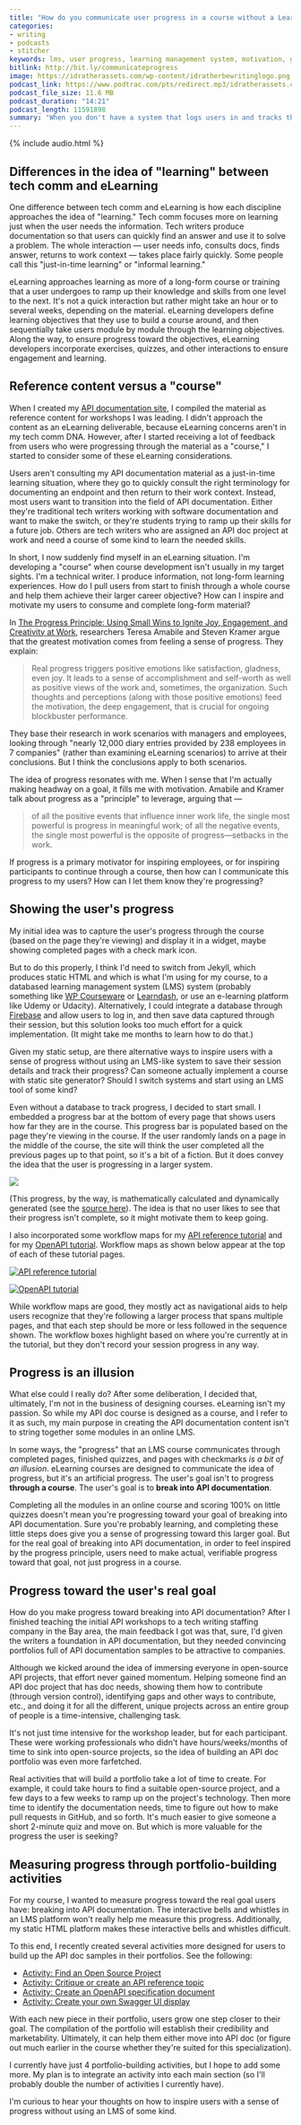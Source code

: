 ```yaml
---
title: "How do you communicate user progress in a course without a Learning Management System (LMS)?"
categories:
- writing
- podcasts
- stitcher
keywords: lms, user progress, learning management system, motivation, goals, course, api documentation
bitlink: http://bit.ly/communicateprogress
image: https://idratherassets.com/wp-content/idratherbewritinglogo.png
podcast_link: https://www.podtrac.com/pts/redirect.mp3/idratherassets.com/podcasts/progresswithoutanlms.mp3
podcast_file_size: 11.6 MB
podcast_duration: "14:21"
podcast_length: 11591898
summary: "When you don't have a system that logs users in and tracks their progress, it can be a challenge to show their progress in a course. However, rather than showing progress through completed pages, quizzes, or other interactive exercises, progress can also be measured through larger user goals that extend beyond the course. In the case of my API documentation course, the user's goal is to break into the field of API documentation, not so much to finish a course. Breaking into API documentation requires users to build a compelling portfolio, which is how I'm choosing to measure the user's progress."
---
```


{% include audio.html %}

## Differences in the idea of "learning" between tech comm and eLearning

One difference between tech comm and eLearning is how each discipline approaches the idea of "learning." Tech comm focuses more on learning just when the user needs the information. Tech writers produce documentation so that users can quickly find an answer and use it to solve a problem. The whole interaction &mdash; user needs info, consults docs, finds answer, returns to work context &mdash; takes place fairly quickly. Some people call this "just-in-time learning" or "informal learning."

eLearning approaches learning as more of a long-form course or training that a user undergoes to ramp up their knowledge and skills from one level to the next. It's not a quick interaction but rather might take an hour or to several weeks, depending on the material. eLearning developers define learning objectives that they use to build a course around, and then sequentially take users module by module through the learning objectives. Along the way, to ensure progress toward the objectives, eLearning developers incorporate exercises, quizzes, and other interactions to ensure engagement and learning.

## Reference content versus a "course"

When I created my [API documentation site](https://idratherbewriting.com/learnapidoc/), I compiled the material as reference content for workshops I was leading. I didn't approach the content as an eLearning deliverable, because eLearning concerns aren't in my tech comm DNA. However, after I started receiving a lot of feedback from users who were progressing through the material as a "course," I started to consider some of these eLearning considerations.

Users aren't consulting my API documentation material as a just-in-time learning situation, where they go to quickly consult the right terminology for documenting an endpoint and then return to their work context. Instead, most users want to transition into the field of API documentation. Either they're traditional tech writers working with software documentation and want to make the switch, or they're students trying to ramp up their skills for a future job. Others are tech writers who are assigned an API doc project at work and need a course of some kind to learn the needed skills.

In short, I now suddenly find myself in an eLearning situation. I'm developing a "course" when course development isn't usually in my target sights. I'm a technical writer. I produce information, not long-form learning experiences. How do I pull users from start to finish through a whole course and help them achieve their larger career objective? How can I inspire and motivate my users to consume and complete long-form material?

In [The Progress Principle: Using Small Wins to Ignite Joy, Engagement, and Creativity at Work](https://www.amazon.com/Progress-Principle-Ignite-Engagement-Creativity/dp/1491514353), researchers Teresa Amabile and Steven Kramer argue that the greatest motivation comes from feeling a sense of progress. They explain:

> Real progress triggers positive emotions like satisfaction, gladness, even joy. It leads to a sense of accomplishment and self-worth as well as positive views of the work and, sometimes, the organization. Such thoughts and perceptions (along with those positive emotions) feed the motivation, the deep engagement, that is crucial for ongoing blockbuster performance.

They base their research in work scenarios with managers and employees, looking through "nearly 12,000 diary entries provided by 238 employees in 7 companies" (rather than examining eLearning scenarios) to arrive at their conclusions. But I think the conclusions apply to both scenarios.

The idea of progress resonates with me. When I sense that I'm actually making headway on a goal, it fills me with motivation. Amabile and Kramer talk about progress as a "principle" to leverage, arguing that &mdash;

> of all the positive events that influence inner work life, the single most powerful is progress in meaningful work; of all the negative events, the single most powerful is the opposite of progress—setbacks in the work.

If progress is a primary motivator for inspiring employees, or for inspiring participants to continue through a course, then how can I communicate this progress to my users? How can I let them know they're progressing?

## Showing the user's progress

My initial idea was to capture the user's progress through the course (based on the page they're viewing) and display it in a widget, maybe showing completed pages with a check mark icon.

But to do this properly, I think I'd need to switch from Jekyll, which produces static HTML and which is what I'm using for my course, to a databased learning management system (LMS) system (probably something like [WP Courseware](https://flyplugins.com/wp-courseware/) or [Learndash](https://www.learndash.com/), or use an e-learning platform like Udemy or Udacity). Alternatively, I could integrate a database through [Firebase](https://firebase.google.com/) and allow users to log in, and then save data captured through their session, but this solution looks too much effort for a quick implementation. (It might take me months to learn how to do that.)

Given my static setup, are there alternative ways to inspire users with a sense of progress without using an LMS-like system to save their session details and track their progress? Can someone actually implement a course with static site generator? Should I switch systems and start using an LMS tool of some kind?

Even without a database to track progress, I decided to start small. I embedded a progress bar at the bottom of every page that shows users how far they are in the course. This progress bar is populated based on the page they're viewing in the course. If the user randomly lands on a page in the middle of the course, the site will think the user completed all the previous pages up to that point, so it's a bit of a fiction. But it does convey the idea that the user is progressing in a larger system.

<img src="https://idratherbewritingmedia.com/images/progressbarjs.png"/>

(This progress, by the way, is mathematically calculated and dynamically generated (see the [source here](https://github.com/tomjoht/learnapidoc/blob/master/_includes/progress.html)). The idea is that no user likes to see that their progress isn't complete, so it might motivate them to keep going.

I also incorporated some workflow maps for my [API reference tutorial](https://idratherbewriting.com/learnapidoc/docapis_resource_descriptions.html) and for my [OpenAPI tutorial](https://idratherbewriting.com/learnapidoc/pubapis_openapi_step1_openapi_object.html). Workflow maps as shown below appear at the top of each of these tutorial pages.

<a href="https://idratherbewriting.com/learnapidoc/docapis_resource_descriptions.html"><img src="https://idratherbewritingmedia.com/images/workflowmapexample_apiref.png" alt="API reference tutorial"/></a>

<a href="https://idratherbewriting.com/learnapidoc/pubapis_openapi_step1_openapi_object.html"><img src="https://idratherbewritingmedia.com/images/workflowmapexample_openapi.png" alt="OpenAPI tutorial"/></a>

While workflow maps are good, they mostly act as navigational aids to help users recognize that they're following a larger process that spans multiple pages, and that each step should be more or less followed in the sequence shown. The workflow boxes highlight based on where you're currently at in the tutorial, but they don't record your session progress in any way.

## Progress is an illusion

What else could I really do? After some deliberation, I decided that, ultimately, I'm not in the business of designing courses. eLearning isn't my passion. So while my API doc course is designed as a course, and I refer to it as such, my main purpose in creating the API documentation content isn't to string together some modules in an online LMS.

In some ways, the "progress" that an LMS course communicates through completed pages, finished quizzes, and pages with checkmarks *is a bit of an illusion*. eLearning courses are designed to communicate the idea of progress, but it's an artificial progress. The user's goal isn't to progress **through a course**. The user's goal is to **break into API documentation**.

Completing all the modules in an online course and scoring 100% on little quizzes doesn't mean you're progressing toward your goal of breaking into API documentation. Sure you're probably learning, and completing these little steps does give you a sense of progressing toward this larger goal. But for the real goal of breaking into API documentation, in order to feel inspired by the progress principle, users need to make actual, verifiable progress toward that goal, not just progress in a course.

## Progress toward the user's real goal

How do you make progress toward breaking into API documentation? After I finished teaching the initial API workshops to a tech writing staffing company in the Bay area, the main feedback I got was that, sure, I'd given the writers a foundation in API documentation, but they needed convincing portfolios full of API documentation samples to be attractive to companies.

Although we kicked around the idea of immersing everyone in open-source API projects, that effort never gained momentum. Helping someone find an API doc project that has doc needs, showing them how to contribute (through version control), identifying gaps and other ways to contribute, etc., and doing it for all the different, unique projects across an entire group of people is a time-intensive, challenging task.

It's not just time intensive for the workshop leader, but for each participant. These were working professionals who didn't have hours/weeks/months of time to sink into open-source projects, so the idea of building an API doc portfolio was even more farfetched.

Real activities that will build a portfolio take a lot of time to create. For example, it could take hours to find a suitable open-source project, and a few days to a few weeks to ramp up on the project's technology. Then more time to identify the documentation needs, time to figure out how to make pull requests in GitHub, and so forth. It's much easier to give someone a short 2-minute quiz and move on. But which is more valuable for the progress the user is seeking?

## Measuring progress through portfolio-building activities

For my course, I wanted to measure progress toward the real goal users have: breaking into API documentation. The interactive bells and whistles in an LMS platform won't really help me measure this progress. Additionally, my static HTML platform makes these interactive bells and whistles difficult.

To this end, I recently created several activities more designed for users to build up the API doc samples in their portfolios. See the following:

* [Activity: Find an Open Source Project ](https://idratherbewriting.com/learnapidoc/docapis_find_open_source_project.html)
* [Activity: Critique or create an API reference topic](https://idratherbewriting.com/learnapidoc/docapis_api_reference_activity.html)
* [Activity: Create an OpenAPI specification document](https://idratherbewriting.com/learnapidoc/pubapis_openapi_activity.html)
* [Activity: Create your own Swagger UI display](https://idratherbewriting.com/learnapidoc/pubapis_swagger_ui_activity.html)

With each new piece in their portfolio, users grow one step closer to their goal. The compilation of the portfolio will establish their credibility and marketability. Ultimately, it can help them either move into API doc (or figure out much earlier in the course whether they're suited for this specialization).

I currently have just 4 portfolio-building activities, but I hope to add some more. My plan is to integrate an activity into each main section (so I'll probably double the number of activities I currently have).

I'm curious to hear your thoughts on how to inspire users with a sense of progress without using an LMS of some kind.
